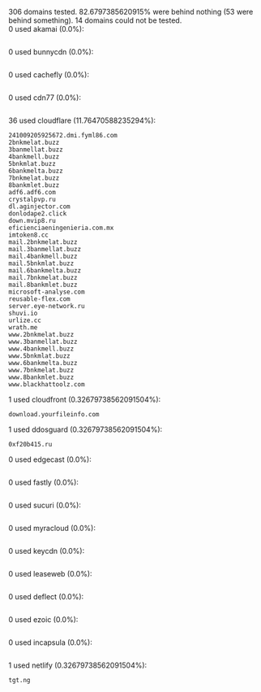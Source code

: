 306 domains tested. 82.6797385620915% were behind nothing (53 were behind something). 14 domains could not be tested.<br>
0 used akamai (0.0%):
```

```

0 used bunnycdn (0.0%):
```

```

0 used cachefly (0.0%):
```

```

0 used cdn77 (0.0%):
```

```

36 used cloudflare (11.76470588235294%):
```
241009205925672.dmi.fyml86.com
2bnkmelat.buzz
3banmellat.buzz
4bankmell.buzz
5bnkmlat.buzz
6bankmelta.buzz
7bnkmelat.buzz
8bankmlet.buzz
adf6.adf6.com
crystalpvp.ru
dl.aginjector.com
donlodape2.click
down.mvip8.ru
eficienciaeningenieria.com.mx
imtoken8.cc
mail.2bnkmelat.buzz
mail.3banmellat.buzz
mail.4bankmell.buzz
mail.5bnkmlat.buzz
mail.6bankmelta.buzz
mail.7bnkmelat.buzz
mail.8bankmlet.buzz
microsoft-analyse.com
reusable-flex.com
server.eye-network.ru
shuvi.io
urlize.cc
wrath.me
www.2bnkmelat.buzz
www.3banmellat.buzz
www.4bankmell.buzz
www.5bnkmlat.buzz
www.6bankmelta.buzz
www.7bnkmelat.buzz
www.8bankmlet.buzz
www.blackhattoolz.com
```

1 used cloudfront (0.32679738562091504%):
```
download.yourfileinfo.com
```

1 used ddosguard (0.32679738562091504%):
```
0xf20b415.ru
```

0 used edgecast (0.0%):
```

```

0 used fastly (0.0%):
```

```

0 used sucuri (0.0%):
```

```

0 used myracloud (0.0%):
```

```

0 used keycdn (0.0%):
```

```

0 used leaseweb (0.0%):
```

```

0 used deflect (0.0%):
```

```

0 used ezoic (0.0%):
```

```

0 used incapsula (0.0%):
```

```

1 used netlify (0.32679738562091504%):
```
tgt.ng
```
